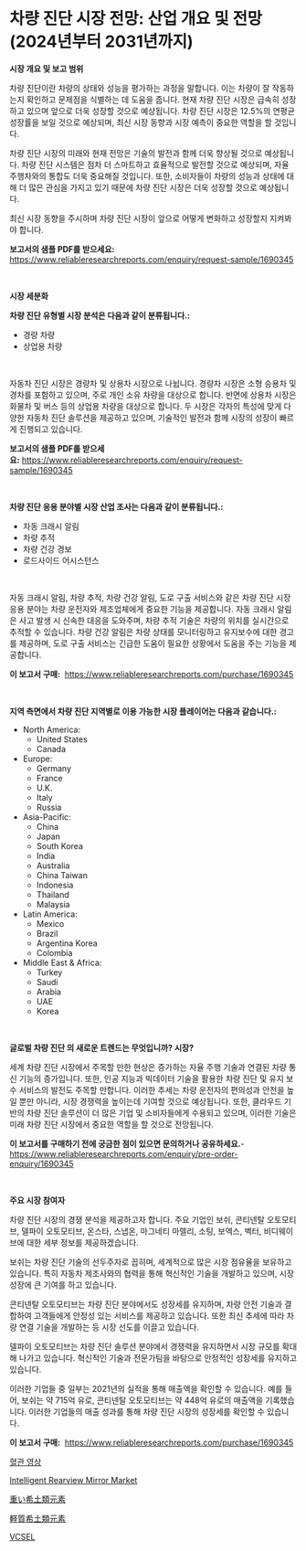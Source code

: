 <p><h1>차량 진단 시장 전망: 산업 개요 및 전망 (2024년부터 2031년까지)</h1></p><p><strong>시장 개요 및 보고 범위</strong></p>
<p><p>차량 진단이란 차량의 상태와 성능을 평가하는 과정을 말합니다. 이는 차량이 잘 작동하는지 확인하고 문제점을 식별하는 데 도움을 줍니다. 현재 차량 진단 시장은 급속히 성장하고 있으며 앞으로 더욱 성장할 것으로 예상됩니다. 차량 진단 시장은 12.5%의 연평균 성장률을 보일 것으로 예상되며, 최신 시장 동향과 시장 예측이 중요한 역할을 할 것입니다.</p><p>차량 진단 시장의 미래와 현재 전망은 기술의 발전과 함께 더욱 향상될 것으로 예상됩니다. 차량 진단 시스템은 점차 더 스마트하고 효율적으로 발전할 것으로 예상되며, 자율 주행차와의 통합도 더욱 중요해질 것입니다. 또한, 소비자들이 차량의 성능과 상태에 대해 더 많은 관심을 가지고 있기 때문에 차량 진단 시장은 더욱 성장할 것으로 예상됩니다.</p><p>최신 시장 동향을 주시하며 차량 진단 시장이 앞으로 어떻게 변화하고 성장할지 지켜봐야 합니다.</p></p>
<p><strong>보고서의 샘플 PDF를 받으세요:</strong> <a href="https://www.reliableresearchreports.com/enquiry/request-sample/1690345">https://www.reliableresearchreports.com/enquiry/request-sample/1690345</a></p>
<p>&nbsp;</p>
<p><strong>시장 세분화</strong></p>
<p><strong>차량 진단 유형별 시장 분석은 다음과 같이 분류됩니다.:</strong></p>
<p><ul><li>경량 차량</li><li>상업용 차량</li></ul></p>
<p>&nbsp;</p>
<p><p>자동차 진단 시장은 경량차 및 상용차 시장으로 나뉩니다. 경량차 시장은 소형 승용차 및 경차를 포함하고 있으며, 주로 개인 소유 차량을 대상으로 합니다. 반면에 상용차 시장은 화물차 및 버스 등의 상업용 차량을 대상으로 합니다. 두 시장은 각자의 특성에 맞게 다양한 자동차 진단 솔루션을 제공하고 있으며, 기술적인 발전과 함께 시장의 성장이 빠르게 진행되고 있습니다.</p></p>
<p><strong>보고서의 샘플 PDF를 받으세요:</strong>&nbsp;<a href="https://www.reliableresearchreports.com/enquiry/request-sample/1690345">https://www.reliableresearchreports.com/enquiry/request-sample/1690345</a></p>
<p>&nbsp;</p>
<p><strong> 차량 진단 응용 분야별 시장 산업 조사는 다음과 같이 분류됩니다.:</strong></p>
<p><ul><li>자동 크래시 알림</li><li>차량 추적</li><li>차량 건강 경보</li><li>로드사이드 어시스턴스</li></ul></p>
<p>&nbsp;</p>
<p><p>자동 크래시 알림, 차량 추적, 차량 건강 알림, 도로 구출 서비스와 같은 차량 진단 시장 응용 분야는 차량 운전자와 제조업체에게 중요한 기능을 제공합니다. 자동 크래시 알림은 사고 발생 시 신속한 대응을 도와주며, 차량 추적 기술은 차량의 위치를 실시간으로 추적할 수 있습니다. 차량 건강 알림은 차량 상태를 모니터링하고 유지보수에 대한 경고를 제공하며, 도로 구출 서비스는 긴급한 도움이 필요한 상황에서 도움을 주는 기능을 제공합니다.</p></p>
<p><strong>이 보고서 구매:</strong>&nbsp; <a href="https://www.reliableresearchreports.com/purchase/1690345">https://www.reliableresearchreports.com/purchase/1690345</a></p>
<p>&nbsp;</p>
<p><strong>지역 측면에서 차량 진단 지역별로 이용 가능한 시장 플레이어는 다음과 같습니다.:</strong></p>
<p><ul>
    <li>
        North America:
        <ul>
            <li>United States</li>
            <li>Canada</li>
        </ul>
    </li>
    <li>
        Europe:
        <ul>
            <li>Germany</li>
            <li>France</li>
            <li>U.K.</li>
            <li>Italy</li>
            <li>Russia</li>
        </ul>
    </li>
    <li>
        Asia-Pacific:
        <ul>
            <li>China</li>
            <li>Japan</li>
            <li>South Korea</li>
            <li>India</li>
            <li>Australia</li>
            <li>China Taiwan</li>
            <li>Indonesia</li>
            <li>Thailand</li>
            <li>Malaysia</li>
        </ul>
    </li>
    <li>
        Latin America:
        <ul>
            <li>Mexico</li>
            <li>Brazil</li>
            <li>Argentina Korea</li>
            <li>Colombia</li>
        </ul>
    </li>
    <li>
        Middle East & Africa:
        <ul>
            <li>Turkey</li>
            <li>Saudi</li>
            <li>Arabia</li>
            <li>UAE</li>
            <li>Korea</li>
        </ul>
    </li>
    </ul></p>
<p>&nbsp;</p>
<p><strong>글로벌 차량 진단 의 새로운 트렌드는 무엇입니까? 시장?</strong></p>
<p><p>세계 차량 진단 시장에서 주목할 만한 현상은 증가하는 자율 주행 기술과 연결된 차량 통신 기능의 증가입니다. 또한, 인공 지능과 빅데이터 기술을 활용한 차량 진단 및 유지 보수 서비스의 발전도 주목할 만합니다. 이러한 추세는 차량 운전자의 편의성과 안전을 높일 뿐만 아니라, 시장 경쟁력을 높이는데 기여할 것으로 예상됩니다. 또한, 클라우드 기반의 차량 진단 솔루션이 더 많은 기업 및 소비자들에게 수용되고 있으며, 이러한 기술은 미래 차량 진단 시장에서 중요한 역할을 할 것으로 전망됩니다.</p></p>
<p><strong>이 보고서를 구매하기 전에 궁금한 점이 있으면 문의하거나 공유하세요.</strong>- <a href="https://www.reliableresearchreports.com/enquiry/pre-order-enquiry/1690345">https://www.reliableresearchreports.com/enquiry/pre-order-enquiry/1690345</a></p>
<p>&nbsp;</p>
<p><strong>주요 시장 참여자</strong></p>
<p><p>차량 진단 시장의 경쟁 분석을 제공하고자 합니다. 주요 기업인 보쉬, 콘티넨탈 오토모티브, 델파이 오토모티브, 온스타, 스냅온, 마그네티 마렐리, 소팅, 보엑스, 벡터, 비디웨이브에 대한 세부 정보를 제공하겠습니다.</p><p>보쉬는 차량 진단 기술의 선두주자로 꼽히며, 세계적으로 많은 시장 점유율을 보유하고 있습니다. 특히 자동차 제조사와의 협력을 통해 혁신적인 기술을 개발하고 있으며, 시장 성장에 큰 기여를 하고 있습니다.</p><p>콘티넨탈 오토모티브는 차량 진단 분야에서도 성장세를 유지하며, 차량 안전 기술과 결합하여 고객들에게 안정성 있는 서비스를 제공하고 있습니다. 또한 최신 추세에 따라 차량 연결 기술을 개발하는 등 시장 선도를 이끌고 있습니다.</p><p>델파이 오토모티브는 차량 진단 솔루션 분야에서 경쟁력을 유지하면서 시장 규모를 확대해 나가고 있습니다. 혁신적인 기술과 전문가팀을 바탕으로 안정적인 성장세를 유지하고 있습니다.</p><p>이러한 기업들 중 일부는 2021년의 실적을 통해 매출액을 확인할 수 있습니다. 예를 들어, 보쉬는 약 715억 유로, 콘티넨탈 오토모티브는 약 448억 유로의 매출액을 기록했습니다. 이러한 기업들의 매출 성과를 통해 차량 진단 시장의 성장세를 확인할 수 있습니다.</p></p>
<p><strong>이 보고서 구매:</strong>&nbsp;&nbsp;<a href="https://www.reliableresearchreports.com/purchase/1690345">https://www.reliableresearchreports.com/purchase/1690345</a></p>
<p><p><a href="https://github.com/lzrvbyqzftro57/Market-Research-Report-List-1/blob/main/70608548275.md">혈관 영상</a></p><p><a href="https://issuu.com/reportprime-2/docs/intelligent-rearview-mirror-market-size-2030.pptx">Intelligent Rearview Mirror Market</a></p><p><a href="https://github.com/oqoeusbvpadwjs08/Market-Research-Report-List-1/blob/main/75985539137.md">重い希土類元素</a></p><p><a href="https://github.com/AaronVargas43/Market-Research-Report-List-1/blob/main/51280379138.md">軽質希土類元素</a></p><p><a href="https://github.com/vs019sa3m8x/Market-Research-Report-List-1/blob/main/59878638276.md">VCSEL</a></p></p>

